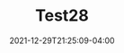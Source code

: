 ---
title: "Test28"
date: 2021-12-29T21:25:09-04:00
draft: true

# meta description
description : ""

# product Price
price: ""
priceBefore: ""

# Product Short Description
shortDescription: ""

#product ID
productID: 1640827509000

# type must be "products"
type: "products"

# product Images
# first image will be shown in the product page
images:
  - image: ""
  - image: ""
  - image: ""
  - image: ""
---